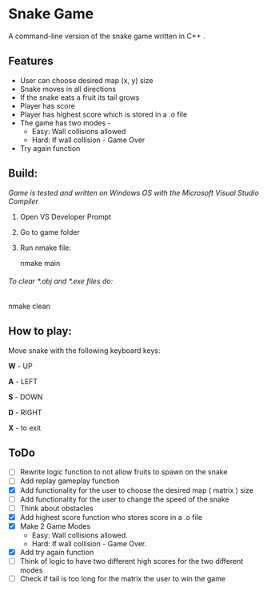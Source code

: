 # Snake Game
A command-line version of the snake game written in C++ .
## Features
- User can choose desired map (x, y) size 
- Snake moves in all directions 
- If the snake eats a fruit its tail grows
- Player has score
- Player has highest score which is stored in a .o file 
- The game has two modes -
  - Easy: Wall collisions allowed
  - Hard: If wall collision - Game Over
- Try again function 
## Build: 
_Game is tested and written on Windows OS with the Microsoft Visual Studio Compiler_
1. Open VS Developer Prompt 
2. Go to game folder 
2. Run nmake file:

   nmake main 
   
###### To clear *.obj and *.exe files do:

   nmake clean 

## How to play:
Move snake with the following keyboard keys:

**W** - UP

**A** - LEFT 

**S** - DOWN

**D** - RIGHT 

**X** - to exit 

## ToDo
- [ ] Rewrite logic function to not allow fruits to spawn on the snake
- [ ] Add replay gameplay function
- [x] Add functionality for the user to choose the desired map ( matrix ) size
- [ ] Add functionality for the user to change the speed of the snake 
- [ ] Think about obstacles
- [x] Add highest score function who stores score in a .o file 
- [x] Make 2 Game Modes 
     - Easy: Wall collisions allowed. 
	 - Hard: If wall collision - Game Over.
- [x] Add try again function	
- [ ] Think of logic to have two different high scores for the two different modes 
- [ ] Check if tail is too long for the matrix the user to win the game
